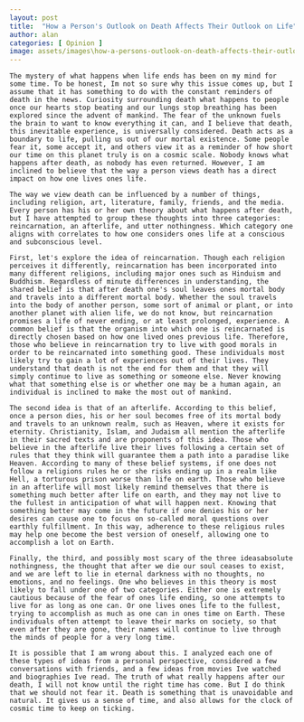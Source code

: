 ```yaml
---
layout: post
title:  "How a Person's Outlook on Death Affects Their Outlook on Life"
author: alan
categories: [ Opinion ]
image: assets/images\how-a-persons-outlook-on-death-affects-their-outlook-on-life.jpg
---
```


	The mystery of what happens when life ends has been on my mind for some time. To be honest, Im not so sure why this issue comes up, but I assume that it has something to do with the constant reminders of death in the news. Curiosity surrounding death what happens to people once our hearts stop beating and our lungs stop breathing has been explored since the advent of mankind. The fear of the unknown fuels the brain to want to know everything it can, and I believe that death, this inevitable experience, is universally considered. Death acts as a boundary to life, pulling us out of our mortal existence. Some people fear it, some accept it, and others view it as a reminder of how short our time on this planet truly is on a cosmic scale. Nobody knows what happens after death, as nobody has even returned. However, I am inclined to believe that the way a person views death has a direct impact on how one lives ones life. 

	The way we view death can be influenced by a number of things, including religion, art, literature, family, friends, and the media. Every person has his or her own theory about what happens after death, but I have attempted to group these thoughts into three categories: reincarnation, an afterlife, and utter nothingness. Which category one aligns with correlates to how one considers ones life at a conscious and subconscious level. 

	First, let's explore the idea of reincarnation. Though each religion perceives it differently, reincarnation has been incorporated into many different religions, including major ones such as Hinduism and Buddhism. Regardless of minute differences in understanding, the shared belief is that after death one's soul leaves ones mortal body and travels into a different mortal body. Whether the soul travels into the body of another person, some sort of animal or plant, or into another planet with alien life, we do not know, but reincarnation promises a life of never ending, or at least prolonged, experience. A common belief is that the organism into which one is reincarnated is directly chosen based on how one lived ones previous life. Therefore, those who believe in reincarnation try to live with good morals in order to be reincarnated into something good. These individuals most likely try to gain a lot of experiences out of their lives. They understand that death is not the end for them and that they will simply continue to live as something or someone else. Never knowing what that something else is or whether one may be a human again, an individual is inclined to make the most out of mankind. 

	The second idea is that of an afterlife. According to this belief, once a person dies, his or her soul becomes free of its mortal body and travels to an unknown realm, such as Heaven, where it exists for eternity. Christianity, Islam, and Judaism all mention the afterlife in their sacred texts and are proponents of this idea. Those who believe in the afterlife live their lives following a certain set of rules that they think will guarantee them a path into a paradise like Heaven. According to many of these belief systems, if one does not follow a religions rules he or she risks ending up in a realm like Hell, a torturous prison worse than life on earth. Those who believe in an afterlife will most likely remind themselves that there is something much better after life on earth, and they may not live to the fullest in anticipation of what will happen next. Knowing that something better may come in the future if one denies his or her desires can cause one to focus on so-called moral questions over earthly fulfillment. In this way, adherence to these religious rules may help one become the best version of oneself, allowing one to accomplish a lot on Earth. 

	Finally, the third, and possibly most scary of the three ideasabsolute nothingness, the thought that after we die our soul ceases to exist, and we are left to lie in eternal darkness with no thoughts, no emotions, and no feelings. One who believes in this theory is most likely to fall under one of two categories. Either one is extremely cautious because of the fear of ones life ending, so one attempts to live for as long as one can. Or one lives ones life to the fullest, trying to accomplish as much as one can in ones time on Earth. These individuals often attempt to leave their marks on society, so that even after they are gone, their names will continue to live through the minds of people for a very long time. 

	It is possible that I am wrong about this. I analyzed each one of these types of ideas from a personal perspective, considered a few conversations with friends, and a few ideas from movies Ive watched and biographies Ive read. The truth of what really happens after our death, I will not know until the right time has come. But I do think that we should not fear it. Death is something that is unavoidable and natural. It gives us a sense of time, and also allows for the clock of cosmic time to keep on ticking. 


